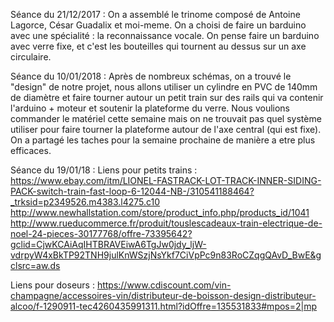 Séance du 21/12/2017 :
On a assemblé le trinome composé de Antoine Lagorce, César Guadalix et moi-meme. On a choisi de faire un barduino avec une spécialité : la reconnaissance vocale. On pense faire un barduino avec verre fixe, et c'est les bouteilles qui tournent au dessus sur un axe circulaire.

Séance du 10/01/2018 :
Après de nombreux schémas, on a trouvé le "design" de notre projet, nous allons utiliser un cylindre en PVC de 140mm de diamètre et faire tourner autour un petit train sur des rails qui va contenir l'arduino + moteur et soutenir la plateforme du verre. Nous voulions commander le matériel cette semaine mais on ne trouvait pas quel système utiliser pour faire tourner la plateforme autour de l'axe central (qui est fixe). On a partagé les taches pour la semaine prochaine de manière a etre plus efficaces.


Séance du 19/01/18 :
Liens pour petits trains :
https://www.ebay.com/itm/LIONEL-FASTRACK-LOT-TRACK-INNER-SIDING-PACK-switch-train-fast-loop-6-12044-NB-/310541188464?_trksid=p2349526.m4383.l4275.c10
http://www.newhallstation.com/store/product_info.php/products_id/1041
http://www.rueducommerce.fr/produit/touslescadeaux-train-electrique-de-noel-24-pieces-30177768/offre-73395642?gclid=CjwKCAiAqIHTBRAVEiwA6TgJw0jdy_ljW-vdrpyW4xBkTP92TNH9julKnWSzjNsYkf7CiVpPc9n83RoCZqgQAvD_BwE&gclsrc=aw.ds

Liens pour doseurs :
https://www.cdiscount.com/vin-champagne/accessoires-vin/distributeur-de-boisson-design-distributeur-alcoo/f-1290911-tec4260435991311.html?idOffre=135531833#mpos=2|mp
